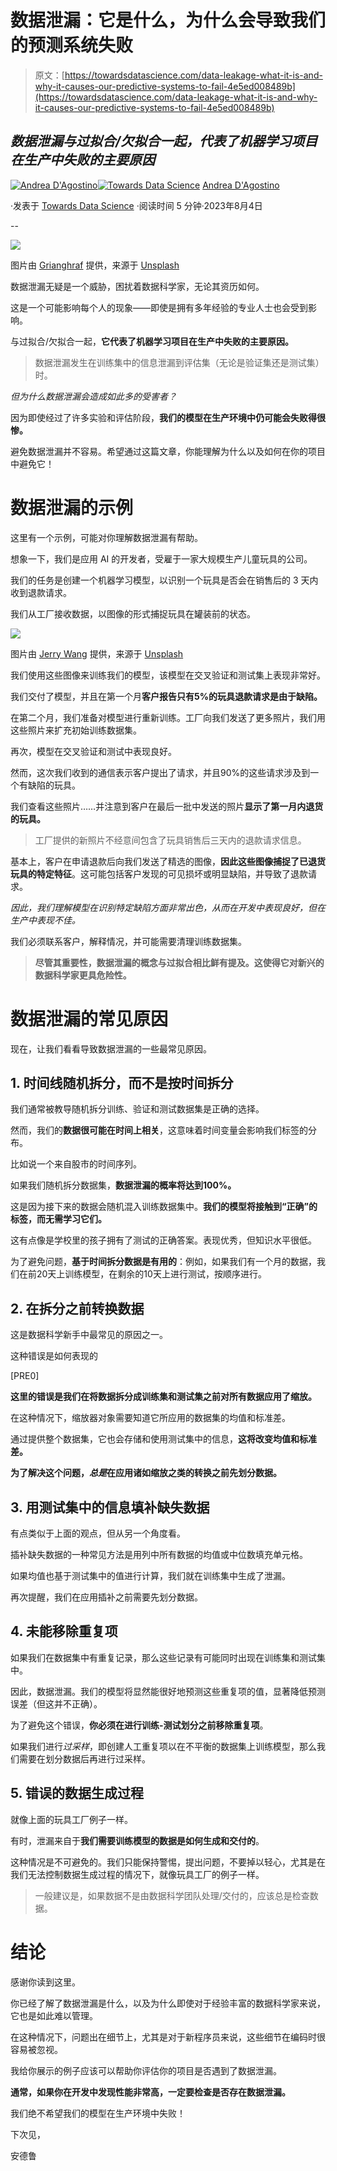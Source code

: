 # 数据泄漏：它是什么，为什么会导致我们的预测系统失败

> 原文：[https://towardsdatascience.com/data-leakage-what-it-is-and-why-it-causes-our-predictive-systems-to-fail-4e5ed008489b](https://towardsdatascience.com/data-leakage-what-it-is-and-why-it-causes-our-predictive-systems-to-fail-4e5ed008489b)

## *数据泄漏与过拟合/欠拟合一起，代表了机器学习项目在生产中失败的主要原因*

[](https://medium.com/@theDrewDag?source=post_page-----4e5ed008489b--------------------------------)[![Andrea D'Agostino](../Images/58c7c218815f25278aae59cea44d8771.png)](https://medium.com/@theDrewDag?source=post_page-----4e5ed008489b--------------------------------)[](https://towardsdatascience.com/?source=post_page-----4e5ed008489b--------------------------------)[![Towards Data Science](../Images/a6ff2676ffcc0c7aad8aaf1d79379785.png)](https://towardsdatascience.com/?source=post_page-----4e5ed008489b--------------------------------) [Andrea D'Agostino](https://medium.com/@theDrewDag?source=post_page-----4e5ed008489b--------------------------------)

·发表于 [Towards Data Science](https://towardsdatascience.com/?source=post_page-----4e5ed008489b--------------------------------) ·阅读时间 5 分钟·2023年8月4日

--

![](../Images/76015a8e90a6ce9fe834ebd8b66a25a7.png)

图片由 [Grianghraf](https://unsplash.com/@grianghraf?utm_source=medium&utm_medium=referral) 提供，来源于 [Unsplash](https://unsplash.com/?utm_source=medium&utm_medium=referral)

数据泄漏无疑是一个威胁，困扰着数据科学家，无论其资历如何。

这是一个可能影响每个人的现象——即使是拥有多年经验的专业人士也会受到影响。

与过拟合/欠拟合一起，**它代表了机器学习项目在生产中失败的主要原因。**

> 数据泄漏发生在训练集中的信息泄漏到评估集（无论是验证集还是测试集）时。

*但为什么数据泄漏会造成如此多的受害者？*

因为即使经过了许多实验和评估阶段，**我们的模型在生产环境中仍可能会失败得很惨。**

避免数据泄漏并不容易。希望通过这篇文章，你能理解为什么以及如何在你的项目中避免它！

# 数据泄漏的示例

这里有一个示例，可能对你理解数据泄漏有帮助。

想象一下，我们是应用 AI 的开发者，受雇于一家大规模生产儿童玩具的公司。

我们的任务是创建一个机器学习模型，以识别一个玩具是否会在销售后的 3 天内收到退款请求。

我们从工厂接收数据，以图像的形式捕捉玩具在罐装前的状态。

![](../Images/5fdc65428777ffa910f6676f2ba32d5d.png)

图片由 [Jerry Wang](https://unsplash.com/@jerry_318?utm_source=medium&utm_medium=referral) 提供，来源于 [Unsplash](https://unsplash.com/?utm_source=medium&utm_medium=referral)

我们使用这些图像来训练我们的模型，该模型在交叉验证和测试集上表现非常好。

我们交付了模型，并且在第一个月**客户报告只有5%的玩具退款请求是由于缺陷。**

在第二个月，我们准备对模型进行重新训练。工厂向我们发送了更多照片，我们用这些照片来扩充初始训练数据集。

再次，模型在交叉验证和测试中表现良好。

然而，这次我们收到的通信表示客户提出了请求，并且90%的这些请求涉及到一个有缺陷的玩具。

我们查看这些照片……并注意到客户在最后一批中发送的照片**显示了第一月内退货的玩具。**

> 工厂提供的新照片不经意间包含了玩具销售后三天内的退款请求信息。

基本上，客户在申请退款后向我们发送了精选的图像，**因此这些图像捕捉了已退货玩具的特定特征**。这可能包括客户发现的可见损坏或明显缺陷，并导致了退款请求。

*因此，我们理解模型在识别特定缺陷方面非常出色，从而在开发中表现良好，但在生产中表现不佳。*

我们必须联系客户，解释情况，并可能需要清理训练数据集。

> **尽管其重要性，数据泄漏的概念与过拟合相比鲜有提及。这使得它对新兴的数据科学家更具危险性。**

# 数据泄漏的常见原因

现在，让我们看看导致数据泄漏的一些最常见原因。

## 1\. 时间线随机拆分，而不是按时间拆分

我们通常被教导随机拆分训练、验证和测试数据集是正确的选择。

然而，我们的**数据很可能在时间上相关**，这意味着时间变量会影响我们标签的分布。

比如说一个来自股市的时间序列。

如果我们随机拆分数据集，**数据泄漏的概率将达到100%。**

这是因为接下来的数据会随机混入训练数据集中。**我们的模型将接触到“正确”的标签，而无需学习它们。**

这有点像是学校里的孩子拥有了测试的正确答案。表现优秀，但知识水平很低。

为了避免问题，**基于时间拆分数据是有用的**：例如，如果我们有一个月的数据，我们在前20天上训练模型，在剩余的10天上进行测试，按顺序进行。

## 2\. 在拆分之前转换数据

这是数据科学新手中最常见的原因之一。

这种错误是如何表现的

[PRE0]

**这里的错误是我们在将数据拆分成训练集和测试集之前对所有数据应用了缩放。**

在这种情况下，缩放器对象需要知道它所应用的数据集的均值和标准差。

通过提供整个数据集，它也会存储和使用测试集中的信息，**这将改变均值和标准差。**

**为了解决这个问题，*总是*在应用诸如缩放之类的转换之前先划分数据。**

## 3\. 用测试集中的信息填补缺失数据

有点类似于上面的观点，但从另一个角度看。

插补缺失数据的一种常见方法是用列中所有数据的均值或中位数填充单元格。

如果均值也基于测试集中的值进行计算，我们就在训练集中生成了泄漏。

再次提醒，我们在应用插补之前需要先划分数据。

## 4\. 未能移除重复项

如果我们在数据集中有重复记录，那么这些记录有可能同时出现在训练集和测试集中。

因此，数据泄漏。我们的模型将显然能很好地预测这些重复项的值，显著降低预测误差（但这并不正确）。

为了避免这个错误，**你必须在进行训练-测试划分之前移除重复项**。

如果我们进行*过采样*，即创建人工重复项以在不平衡的数据集上训练模型，那么我们需要在划分数据后再进行过采样。

## 5\. 错误的数据生成过程

就像上面的玩具工厂例子一样。

有时，泄漏来自于**我们需要训练模型的数据是如何生成和交付的**。

这种情况是不可避免的。我们只能保持警惕，提出问题，不要掉以轻心，尤其是在我们无法控制数据生成过程的情况下，就像玩具工厂的例子一样。

> 一般建议是，如果数据不是由数据科学团队处理/交付的，应该总是检查数据。

# 结论

感谢你读到这里。

你已经了解了数据泄漏是什么，以及为什么即使对于经验丰富的数据科学家来说，它也是如此难以管理。

在这种情况下，问题出在细节上，尤其是对于新程序员来说，这些细节在编码时很容易被忽视。

我给你展示的例子应该可以帮助你评估你的项目是否遇到了数据泄漏。

**通常，如果你在开发中发现性能非常高，一定要检查是否存在数据泄漏。**

我们绝不希望我们的模型在生产环境中失败！

下次见，

安德鲁
